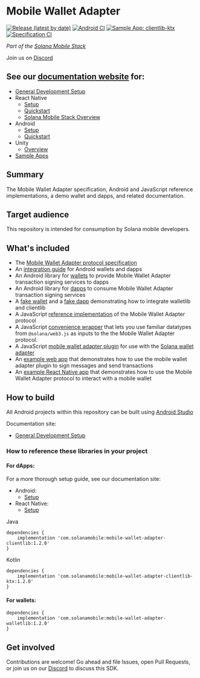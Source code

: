 # Mobile Wallet Adapter

[![Release (latest by date)](https://img.shields.io/github/v/release/solana-mobile/mobile-wallet-adapter)](https://github.com/solana-mobile/mobile-wallet-adapter/releases/latest)
[![Android CI](https://github.com/solana-mobile/mobile-wallet-adapter/actions/workflows/android.yml/badge.svg)](https://github.com/solana-mobile/mobile-wallet-adapter/actions/workflows/android.yml)
[![Sample App: clientlib-ktx](https://github.com/solana-mobile/mobile-wallet-adapter/actions/workflows/example-ktx.yml/badge.svg)](https://github.com/solana-mobile/mobile-wallet-adapter/actions/workflows/example-ktx.yml)
[![Specification CI](https://github.com/solana-mobile/mobile-wallet-adapter/actions/workflows/spec.yml/badge.svg)](https://github.com/solana-mobile/mobile-wallet-adapter/actions/workflows/spec.yml)

_Part of the [Solana Mobile Stack](https://github.com/solana-mobile/solana-mobile-stack-sdk)_

Join us on [Discord](https://discord.gg/solanamobile)

## See our [documentation website](https://docs.solanamobile.com/) for:
- [General Development Setup](https://docs.solanamobile.com/getting-started/development-setup)
- React Native
    - [Setup](https://docs.solanamobile.com/react-native/setup)
    - [Quickstart](https://docs.solanamobile.com/react-native/quickstart)
    - [Solana Mobile Stack Overview](https://docs.solanamobile.com/getting-started/overview)
- Android
    - [Setup](https://docs.solanamobile.com/android-native/setup)
    - [Quickstart](https://docs.solanamobile.com/android-native/quickstart)
- Unity
    - [Overview](https://docs.solanamobile.com/unity/unity_sdk)
- [Sample Apps](https://docs.solanamobile.com/sample-apps/sample_app_overview)


## Summary

The Mobile Wallet Adapter specification, Android and JavaScript reference implementations, a demo wallet and dapps, and related documentation.

## Target audience

This repository is intended for consumption by Solana mobile developers.

## What's included

- The [Mobile Wallet Adapter protocol specification](https://solana-mobile.github.io/mobile-wallet-adapter/spec/spec.html)
- An [integration guide](android/docs/integration_guide.md) for Android wallets and dapps
- An Android library for [wallets](android/walletlib) to provide Mobile Wallet Adapter transaction signing services to dapps
- An Android library for [dapps](android/clientlib) to consume Mobile Wallet Adapter transaction signing services
- A [fake wallet](android/fakewallet) and a [fake dapp](android/fakedapp) demonstrating how to integrate walletlib and clientlib
- A JavaScript [reference implementation](js/packages/mobile-wallet-adapter-protocol) of the Mobile Wallet Adapter protocol
- A JavaScript [convenience wrapper](js/packages/mobile-wallet-adapter-protocol-web3js) that lets you use familiar datatypes from `@solana/web3.js` as inputs to the the Mobile Wallet Adapter protocol.
- A JavaScript [mobile wallet adapter plugin](js/packages/wallet-adapter-mobile) for use with the [Solana wallet adapter](https://github.com/solana-labs/wallet-adapter)
- An [example web app](examples/example-web-app) that demonstrates how to use the mobile wallet adapter plugin to sign messages and send transactions
- An [example React Native app](examples/example-react-native-app) that demonstrates how to use the Mobile Wallet Adapter protocol to interact with a mobile wallet

## How to build

All Android projects within this repository can be built using [Android Studio](https://developer.android.com/studio)

Documentation site:
- [General Development Setup](https://docs.solanamobile.com/getting-started/development-setup)

### How to reference these libraries in your project

#### For dApps:

For a more thorough setup guide, see our documentation site:
- Android:
    - [Setup](https://docs.solanamobile.com/android-native/setup)
- React Native:
    - [Setup](https://docs.solanamobile.com/react-native/setup)

Java
```
dependencies {
    implementation 'com.solanamobile:mobile-wallet-adapter-clientlib:1.2.0'
}
```

Kotlin
```
dependencies {
    implementation 'com.solanamobile:mobile-wallet-adapter-clientlib-ktx:1.2.0'
}
```

#### For wallets:

```
dependencies {
    implementation 'com.solanamobile:mobile-wallet-adapter-walletlib:1.2.0'
}
```

## Get involved

Contributions are welcome! Go ahead and file Issues, open Pull Requests, or join us on our [Discord](https://discord.gg/solanamobile) to discuss this SDK.
